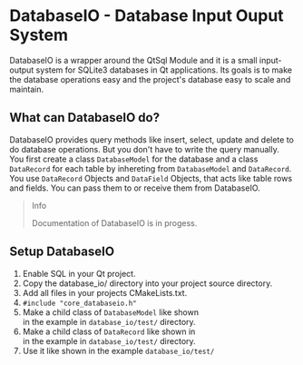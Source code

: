 # DatabaseIO - Database Input Ouput System

DatabaseIO is a wrapper around the QtSql Module and it is a small input-output system for SQLite3 databases in Qt applications. 
Its goals is to make the database operations easy and the project's database easy to scale and maintain.

## What can DatabaseIO do?
DatabaseIO provides query methods like insert, select, update and delete to do database operations. But you don't have to write the query manually. You first create a class ```DatabaseModel``` for the database and a class ```DataRecord``` for each table by inhereting from ```DatabaseModel``` and ```DataRecord```. You use ```DataRecord``` Objects and ```DataField``` Objects, that acts like table rows and fields. You can pass them to or receive them from DatabaseIO.

> Info
>
> Documentation of DatabaseIO is in progess.

## Setup DatabaseIO

1. Enable SQL in your Qt project.
2. Copy the database_io/ directory into your project source directory.
3. Add all files in your projects CMakeLists.txt.
4. ```#include "core_databaseio.h"```
5. Make a child class of ```DatabaseModel``` like shown
    <br /> in the example in ```database_io/test/``` directory.
6. Make a child class of ```DataRecord``` like shown in
    <br /> in the example in ```database_io/test/``` directory.
7. Use it like shown in the example ```database_io/test/```